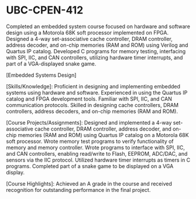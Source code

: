 # UBC-CPEN-412
Completed an embedded system course focused on hardware and software design using a Motorola 68K soft processor implemented on FPGA. Designed a 4-way set-associative cache controller, DRAM controller, address decoder, and on-chip memories (RAM and ROM) using Verilog and Quartus IP catalog. Developed C programs for memory testing, interfacing with SPI, IIC, and CAN controllers, utilizing hardware timer interrupts, and part of a VGA-displayed snake game.

[Embedded Systems Design]

[Skills/Knowledge]: Proficient in designing and implementing embedded systems using hardware and software. Experienced in using the Quartus IP catalog and FPGA development tools. Familiar with SPI, IIC, and CAN communication protocols. Skilled in designing cache controllers, DRAM controllers, address decoders, and on-chip memories (RAM and ROM).

[Course Projects/Assignments]: Designed and implemented a 4-way set-associative cache controller, DRAM controller, address decoder, and on-chip memories (RAM and ROM) using Quartus IP catalog on a Motorola 68K soft processor. Wrote memory test programs to verify functionality of memory and memory controller. Wrote programs to interface with SPI, IIC, and CAN controllers, enabling read/write to Flash, EEPROM, ADC/DAC, and sensors via the IIC protocol. Utilized hardware timer interrupts as timers in C programs. Completed part of a snake game to be displayed on a VGA display.

[Course Highlights]: Achieved an A grade in the course and received recognition for outstanding performance in the final project.

